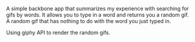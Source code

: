 A simple backbone app that summarizes my experience with searching for gifs by words. It allows you to type in a word and returns you a random gif. A random gif that has nothing to do with the word you just typed in. 

Using giphy API to render the random gifs.
